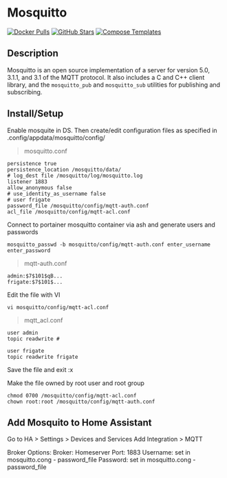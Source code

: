 # Mosquitto

[![Docker Pulls](https://img.shields.io/docker/pulls/_/eclipse-mosquitto?style=flat-square&color=607D8B&label=docker%20pulls&logo=docker)](https://hub.docker.com/_/eclipse-mosquitto)
[![GitHub Stars](https://img.shields.io/github/stars/eclipse/mosquitto?style=flat-square&color=607D8B&label=github%20stars&logo=github)](https://github.com/eclipse/mosquitto)
[![Compose Templates](https://img.shields.io/static/v1?style=flat-square&color=607D8B&label=compose&message=templates)](https://github.com/GhostWriters/DockSTARTer/tree/master/compose/.apps/mosquitto)

## Description

Mosquitto is an open source implementation of a server for version 5.0, 3.1.1,
and 3.1 of the MQTT protocol. It also includes a C and C++ client library, and
the `mosquitto_pub` and `mosquitto_sub` utilities for publishing and
subscribing.

## Install/Setup

Enable mosquite in DS. Then create/edit configuration files as specified in .config/appdata/mosquitto/config/

> mosquitto.conf

    persistence true
    persistence_location /mosquitto/data/
    # log_dest file /mosquitto/log/mosquitto.log
    listener 1883
    allow_anonymous false
    # use_identity_as_username false
    # user frigate
    password_file /mosquitto/config/mqtt-auth.conf
    acl_file /mosquitto/config/mqtt-acl.conf

Connect to portainer mosquitto container via ash and generate users and passwords

    mosquitto_passwd -b mosquitto/config/mqtt-auth.conf enter_username enter_password

> mqtt-auth.conf

    admin:$7$101$qB...
    frigate:$7$101$...

Edit the file with VI

    vi mosquitto/config/mqtt-acl.conf

>  mqtt_acl.conf

    user admin
    topic readwrite #

    user frigate
    topic readwrite frigate


Save the file and exit :x

Make the file owned by root user and root group 

    chmod 0700 /mosquitto/config/mqtt-acl.conf
    chown root:root /mosquitto/config/mqtt-auth.conf 

## Add Mosquito to Home Assistant

Go to HA > Settings > Devices and Services
Add Integration > MQTT

Broker Options:
Broker: Homeserver
Port: 1883
Username: set in mosquitto.cong - password_file
Password: set in mosquitto.cong - password_file